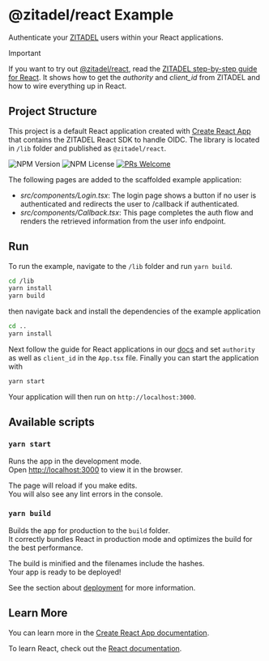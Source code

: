 # @zitadel/react Example

Authenticate your [ZITADEL](https://zitadel.com) users within your React applications.

> [!IMPORTANT]
> If you want to try out [@zitadel/react](https://www.npmjs.com/package/@zitadel/react), read the [ZITADEL step-by-step guide for React](https://zitadel.com/docs/examples/login/react).
> It shows how to get the _authority_ and _client_id_ from ZITADEL and how to wire everything up in React.

## Project Structure

This project is a default React application created with [Create React App](https://create-react-app.dev/) that contains the ZITADEL React SDK to handle OIDC. The library is located in `/lib` folder and published as `@zitadel/react`.

![NPM Version](https://img.shields.io/npm/v/@zitadel/react)
![NPM License](https://img.shields.io/npm/l/@zitadel/react)
[![PRs Welcome](https://img.shields.io/badge/PRs-welcome-brightgreen.svg?style=flat-square)](https://makeapullrequest.com)

The following pages are added to the scaffolded example application:

- _src/components/Login.tsx_: The login page shows a button if no user is authenticated and redirects the user to /callback if authenticated.
- _src/components/Callback.tsx_: This page completes the auth flow and renders the retrieved information from the user info endpoint.

## Run

To run the example, navigate to the `/lib` folder and run `yarn build`.

```bash
cd /lib
yarn install
yarn build
```

then navigate back and install the dependencies of the example application

```bash
cd ..
yarn install
```

Next follow the guide for React applications in our [docs](https://zitadel.com/docs/examples/login/react)
and set `authority` as well as `client_id` in the `App.tsx` file.
Finally you can start the application with

```bash
yarn start
```

Your application will then run on `http://localhost:3000`.

## Available scripts

### `yarn start`

Runs the app in the development mode.\
Open [http://localhost:3000](http://localhost:3000) to view it in the browser.

The page will reload if you make edits.\
You will also see any lint errors in the console.

### `yarn build`

Builds the app for production to the `build` folder.\
It correctly bundles React in production mode and optimizes the build for the best performance.

The build is minified and the filenames include the hashes.\
Your app is ready to be deployed!

See the section about [deployment](https://facebook.github.io/create-react-app/docs/deployment) for more information.

## Learn More

You can learn more in the [Create React App documentation](https://facebook.github.io/create-react-app/docs/getting-started).

To learn React, check out the [React documentation](https://reactjs.org/).

